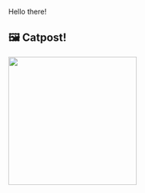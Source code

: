 Hello there!



## 🖼️ Catpost!

<sub>
    <img src="https://cdn2.thecatapi.com/images/dei.jpg" height="256">
</sub>

